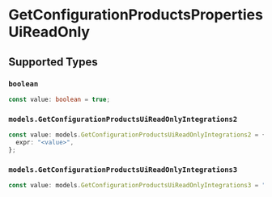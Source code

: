 # GetConfigurationProductsPropertiesUiReadOnly


## Supported Types

### `boolean`

```typescript
const value: boolean = true;
```

### `models.GetConfigurationProductsUiReadOnlyIntegrations2`

```typescript
const value: models.GetConfigurationProductsUiReadOnlyIntegrations2 = {
  expr: "<value>",
};
```

### `models.GetConfigurationProductsUiReadOnlyIntegrations3`

```typescript
const value: models.GetConfigurationProductsUiReadOnlyIntegrations3 = "create";
```

